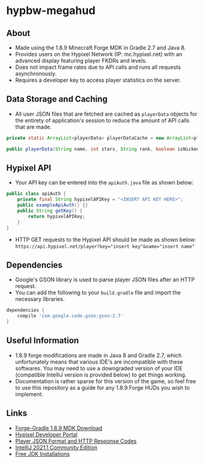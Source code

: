 
# hypbw-megahud 

## About

- Made using the 1.8.9 Minecraft Forge MDK in Gradle 2.7 and Java 8.
- Provides users on the Hypixel Network (IP: mc.hypixel.net) with an advanced display featuring player FKDRs and levels.
- Does not impact frame rates due to API calls and runs all requests asynchronously. 
- Requires a developer key to access player statistics on the server.

## Data Storage and Caching
- All user JSON files that are fetched are cached as `playerData` objects for the entirety of application's session to reduce the amount of API calls that are made.

```java
private static ArrayList<playerData> playerDataCache = new ArrayList<playerData>();
```
```java
public playerData(String name, int stars, String rank, boolean isNicked, double FKDR) { }
```

## Hypixel API
- Your API key can be entered into the `apiAuth.java` file as shown below:

```java
public class apiAuth {
    private final String hypixelAPIKey = "<INSERT API KEY HERE>";
    public exampleApiAuth() {}
    public String getKey() {
        return hypixelAPIKey;
    }
}
```
- HTTP GET requests to the Hypixel API should be made as shown below:
`https://api.hypixel.net/player?key="insert key"&name="insert name"`
>

## Dependencies
- Google's GSON library is used to parse player JSON files after an HTTP request.
- You can add the following to your `build.gradle` file and import the necessary libraries.
```groovy
dependencies {
    compile 'com.google.code.gson:gson:2.7'
}
```

## Useful Information
- 1.8.9 forge modifications are made in Java 8 and Gradle 2.7, which unfortunately means that various IDE's are incompatible with these softwares. You may need to use a downgraded version of your IDE (compatible IntelliJ version is provided below) to get things working.
- Documentation is rather sparse for this version of the game, so feel free to use this repository as a guide for any 1.8.9 Forge HUDs you wish to implement.


## Links 
- [Forge-Gradle 1.8.9 MDK Download](https://adfoc.us/serve/sitelinks/?id=271228&url=https://maven.minecraftforge.net/net/minecraftforge/forge/1.8.9-11.15.1.2318-1.8.9/forge-1.8.9-11.15.1.2318-1.8.9-mdk.zip)
- [Hypixel Developer Portal](https://developer.hypixel.net/)
- [Player JSON Format and HTTP Response Codes](https://api.hypixel.net/)
- [IntelliJ 2021.1 Community Edition](https://www.jetbrains.com/idea/download/)
- [Free JDK Installations](https://github.com/hmsjy2017/get-jdk)
